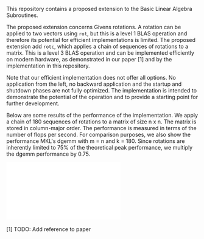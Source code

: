 This repository contains a proposed extension to the Basic Linear Algebra Subroutines.

The proposed extension concerns Givens rotations. A rotation can be applied to two vectors using `rot`, but this is a level 1 BLAS operation and therefore its potential for efficient implementations is limited. The proposed extension add `rotc`, which applies a chain of sequences of rotations to a matrix. This is a level 3 BLAS operation and can be implemented efficiently on modern hardware, as demonstrated in our paper [1] and by the implementation in this repository.

Note that our efficient implementation does not offer all options. No application from the left, no backward application and the startup and shutdown phases are not fully optimized. The implementation is intended to demonstrate the potential of the operation and to provide a starting point for further development.

Below are some results of the performance of the implementation. We apply a chain of 180 sequences of rotations to a matrix of size n x n. The matrix is stored in column-major order. The performance is measured in terms of the number of flops per second. For comparison purposes, we also show the performance MKL's dgemm with m = n and k = 180. Since rotations are inherently limited to 75% of the theoretical peak performance, we multiply the dgemm performance by 0.75.

![Plot of the performance of the implementation](./test/plot.pdf)

[1] TODO: Add reference to paper